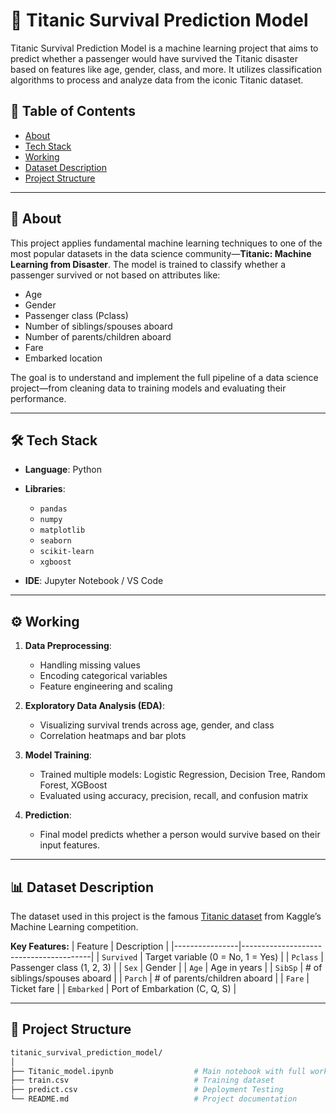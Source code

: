 # 🚢 Titanic Survival Prediction Model

Titanic Survival Prediction Model is a machine learning project that aims to predict whether a passenger would have survived the Titanic disaster based on features like age, gender, class, and more. It utilizes classification algorithms to process and analyze data from the iconic Titanic dataset.

## 📌 Table of Contents

- [About](#-about)
- [Tech Stack](#-tech-stack)
- [Working](#-working)
- [Dataset Description](#-dataset-description)
- [Project Structure](#-project-structure)
---

## 🔎 About

This project applies fundamental machine learning techniques to one of the most popular datasets in the data science community—**Titanic: Machine Learning from Disaster**. The model is trained to classify whether a passenger survived or not based on attributes like:

- Age  
- Gender  
- Passenger class (Pclass)  
- Number of siblings/spouses aboard  
- Number of parents/children aboard  
- Fare  
- Embarked location  

The goal is to understand and implement the full pipeline of a data science project—from cleaning data to training models and evaluating their performance.

---

## 🛠 Tech Stack

- **Language**: Python  
- **Libraries**:
  - `pandas`
  - `numpy`
  - `matplotlib`
  - `seaborn`
  - `scikit-learn`
  - `xgboost`

- **IDE**: Jupyter Notebook / VS Code

---

## ⚙️ Working

1. **Data Preprocessing**:
   - Handling missing values
   - Encoding categorical variables
   - Feature engineering and scaling

2. **Exploratory Data Analysis (EDA)**:
   - Visualizing survival trends across age, gender, and class
   - Correlation heatmaps and bar plots

3. **Model Training**:
   - Trained multiple models: Logistic Regression, Decision Tree, Random Forest, XGBoost
   - Evaluated using accuracy, precision, recall, and confusion matrix

4. **Prediction**:
   - Final model predicts whether a person would survive based on their input features.

---

## 📊 Dataset Description

The dataset used in this project is the famous [Titanic dataset](https://www.kaggle.com/competitions/titanic/data) from Kaggle’s Machine Learning competition.

**Key Features:**
| Feature        | Description                            |
|----------------|----------------------------------------|
| `Survived`     | Target variable (0 = No, 1 = Yes)      |
| `Pclass`       | Passenger class (1, 2, 3)              |
| `Sex`          | Gender                                 |
| `Age`          | Age in years                           |
| `SibSp`        | # of siblings/spouses aboard           |
| `Parch`        | # of parents/children aboard           |
| `Fare`         | Ticket fare                            |
| `Embarked`     | Port of Embarkation (C, Q, S)          |

---

## 📁 Project Structure

```bash
titanic_survival_prediction_model/
│
├── Titanic_model.ipynb                  # Main notebook with full workflow
├── train.csv                            # Training dataset
├── predict.csv                          # Deployment Testing 
└── README.md                            # Project documentation


